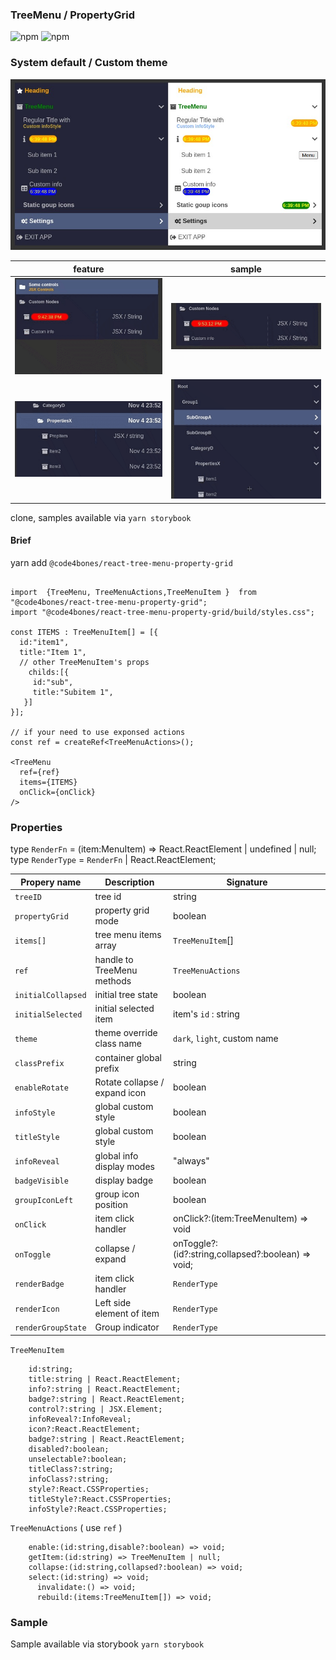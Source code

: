 ### TreeMenu / PropertyGrid

![npm](https://img.shields.io/npm/v/@code4bones/react-tree-menu-property-grid?label=latest)
![npm](https://img.shields.io/npm/dt/@code4bones/react-tree-menu-property-grid?style=flat-square&label=installs)

### System default / Custom theme 

![sample](https://github.com/code4bones/react-c4b-ui/blob/master/img/theme.png?raw=true "sample")

|feature|sample|
|-------|------|
|![cap](https://github.com/code4bones/react-tree-menu-property-grid/blob/master/img/controls.gif?raw=true)|![cap](https://github.com/code4bones/react-tree-menu-property-grid/blob/master/img/reveal.gif?raw=true)  |
![cap](https://github.com/code4bones/react-tree-menu-property-grid/blob/master/img/folders.gif?raw=true)|![cap](https://github.com/code4bones/react-tree-menu-property-grid/blob/master/img/group-right.gif?raw=true)|

clone, samples available via `yarn storybook` 

#### Brief

yarn add `@code4bones/react-tree-menu-property-grid`

```tsx

import  {TreeMenu, TreeMenuActions,TreeMenuItem }  from "@code4bones/react-tree-menu-property-grid";
import "@code4bones/react-tree-menu-property-grid/build/styles.css";

const ITEMS : TreeMenuItem[] = [{
  id:"item1",
  title:"Item 1",
  // other TreeMenuItem's props
    childs:[{
     id:"sub",
     title:"Subitem 1",
   }]
}];

// if your need to use exponsed actions
const ref = createRef<TreeMenuActions>();

<TreeMenu
  ref={ref}
  items={ITEMS}
  onClick={onClick} 
/>

```

### Properties

type `RenderFn` = (item:MenuItem) => React.ReactElement | undefined | null; 
type `RenderType` = `RenderFn` | React.ReactElement; 


| Propery name | Description                    | Signature
| ------------- | ------------------------------ | ---- |
| `treeID` | tree id | string |
| `propertyGrid` | property grid mode | boolean |
| `items[]`      | tree menu items array       | `TreeMenuItem`[] |
| `ref`      | handle to TreeMenu methods       | `TreeMenuActions` |
| `initialCollapsed`   |  initial tree state     | boolean |
| `initialSelected`   |  initial selected item     | item's `id` : string|
| `theme`   | theme override class name     | `dark`, `light`, custom name | 
| `classPrefix`   | container global prefix     | string |
| `enableRotate` | Rotate collapse / expand icon| boolean |
| `infoStyle` | global custom style | boolean |
| `titleStyle` | global custom style | boolean |
| `infoReveal` | global info display modes | "always" | "vertical" | "horizontal" |
| `badgeVisible` | display badge | boolean |
| `groupIconLeft` | group icon position | boolean |
| `onClick`   |  item click handler     | onClick?:(item:TreeMenuItem) => void|
| `onToggle`   |  collapse  / expand     | onToggle?:(id?:string,collapsed?:boolean) => void;|
| `renderBadge`   |  item click handler     | `RenderType` |
| `renderIcon`   |  Left side element of item     | `RenderType` |
| `renderGroupState`   | Group indicator     | `RenderType` |


`TreeMenuItem`

```tsx
    id:string;
    title:string | React.ReactElement;
    info?:string | React.ReactElement;
    badge?:string | React.ReactElement;
    control?:string | JSX.Element;
    infoReveal?:InfoReveal;
    icon?:React.ReactElement;
    badge?:string | React.ReactElement;
    disabled?:boolean;
    unselectable?:boolean;
    titleClass?:string;
    infoClass?:string;
    style?:React.CSSProperties;
    titleStyle?:React.CSSProperties;
    infoStyle?:React.CSSProperties;
```

`TreeMenuActions` ( use `ref` )
```
    enable:(id:string,disable?:boolean) => void;
    getItem:(id:string) => TreeMenuItem | null;
    collapse:(id:string,collapsed?:boolean) => void;
    select:(id:string) => void;
	  invalidate:() => void;
	  rebuild:(items:TreeMenuItem[]) => void;
```

### Sample

Sample available via storybook `yarn storybook`
